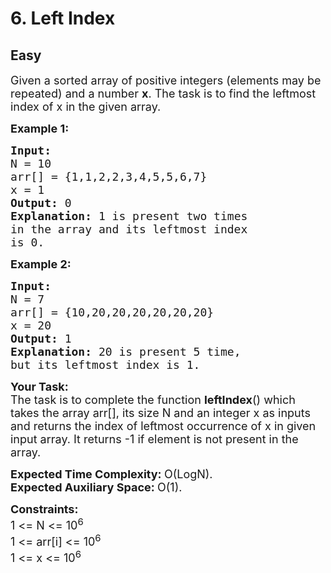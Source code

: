 # 6. Left Index
## Easy
<div class="problem-statement">
                <p></p><p><span style="font-size:18px">Given a sorted array of positive integers (elements may be repeated) and a number <strong>x</strong>. The task is to find the leftmost index of x in the given array.</span></p>

<p><span style="font-size:18px"><strong>Example 1:</strong></span></p>

<pre><span style="font-size:18px"><strong>Input:
</strong>N = 10
arr[] = {1,1,2,2,3,4,5,5,6,7}
x = 1
<strong>Output: </strong>0<strong>
Explanation: </strong>1 is present two times
in the array and its leftmost index 
is 0.</span></pre>

<p><span style="font-size:18px"><strong>Example 2:</strong></span></p>

<pre><span style="font-size:18px"><strong>Input:
</strong>N = 7
arr[] = {10,20,20,20,20,20,20}
x = 20
<strong>Output: </strong>1<strong>
Explanation: </strong>20 is present 5 time, 
but its leftmost index is 1.</span>
</pre>

<p><span style="font-size:18px"><strong>Your&nbsp;Task:</strong><br>
The task is to complete the function <strong>leftIndex</strong>() which takes the array arr[], its size N and an integer x as inputs and&nbsp;returns the index of leftmost occurrence of x&nbsp;in given input array. It returns -1&nbsp;if element is not present in the array.</span></p>

<p><span style="font-size:18px"><strong>Expected Time Complexity:&nbsp;</strong>O(LogN).<br>
<strong>Expected Auxiliary Space:&nbsp;</strong>O(1).</span></p>

<p><span style="font-size:18px"><strong>Constraints:</strong><br>
1 &lt;= N &lt;= 10<sup>6</sup><br>
1 &lt;= arr[i] &lt;= 10<sup>6</sup><br>
1 &lt;= x &lt;= 10<sup>6</sup></span></p>
 <p></p>
            </div>